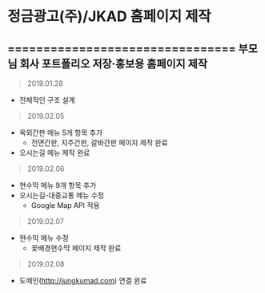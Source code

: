 # 정금광고(주)/JKAD 홈페이지 제작
================================
부모님 회사 포트폴리오 저장·홍보용 홈페이지 제작
--------------------------------------------------

> 2019.01.28
+ 전체적인 구조 설계

> 2019.02.05
+ 옥외간판 메뉴 5개 항목 추가
  + 전면간판, 지주간판, 갈바간판 페이지 제작 완료
+ 오시는길 메뉴 제작 완료

> 2019.02.06
+ 현수막 메뉴 9개 항목 추가
+ 오시는길-대중교통 메뉴 수정
  + Google Map API 적용

> 2019.02.07
+ 현수막 메뉴 수정
  + 꽃배경현수막 페이지 제작 완료

> 2019.02.08
+ 도메인(http://jungkumad.com) 연결 완료
